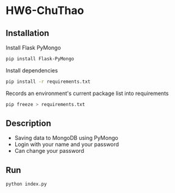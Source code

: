 # HW6-ChuThao
## Installation
Install Flask PyMongo 

```sh
pip install Flask-PyMongo
```

Install dependencies

```sh
pip install -r requirements.txt
```

Records an environment's current package list into requirements
```sh
pip freeze > requirements.txt
```

## Description
- Saving data to MongoDB using PyMongo
- Login with your name and your password 
- Can change your password

## Run
```sh 
python index.py
```




